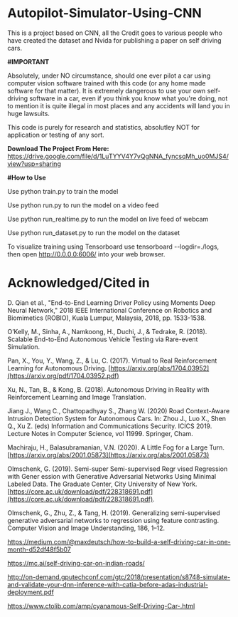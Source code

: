 # Autopilot-Simulator-Using-CNN
This is a project based on CNN, all the Credit goes to various people who have created the dataset and Nvida for publishing a paper on self driving cars.

<b>#IMPORTANT</b>

Absolutely, under NO circumstance, should one ever pilot a car using computer vision software trained with this code (or any home made software for that matter). It is extremely dangerous to use your own self-driving software in a car, even if you think you know what you're doing, not to mention it is quite illegal in most places and any accidents will land you in huge lawsuits.

This code is purely for research and statistics, absolutley NOT for application or testing of any sort.

<b>Download The Project From Here:</b>
https://drive.google.com/file/d/1LuTYYV4Y7vQgNNA_fyncsqMh_uo0MJS4/view?usp=sharing

<b>#How to Use</b>

Use python train.py to train the model

Use python run.py to run the model on a video feed

Use python run_realtime.py to run the model on live feed of webcam 

Use python run_dataset.py to run the model on the dataset

To visualize training using Tensorboard use tensorboard --logdir=./logs, then open http://0.0.0.0:6006/ into your web browser.

# Acknowledged/Cited in
D. Qian et al., "End-to-End Learning Driver Policy using Moments Deep Neural Network," 2018 IEEE International Conference on Robotics and Biomimetics (ROBIO), Kuala Lumpur, Malaysia, 2018, pp. 1533-1538.

O’Kelly, M., Sinha, A., Namkoong, H., Duchi, J., & Tedrake, R. (2018). Scalable End-to-End Autonomous Vehicle Testing via Rare-event Simulation.

Pan, X., You, Y., Wang, Z., & Lu, C. (2017). Virtual to Real Reinforcement Learning for Autonomous Driving. [https://arxiv.org/abs/1704.03952](https://arxiv.org/pdf/1704.03952.pdf)

Xu, N., Tan, B., & Kong, B. (2018). Autonomous Driving in Reality with Reinforcement Learning and Image Translation.

Jiang J., Wang C., Chattopadhyay S., Zhang W. (2020) Road Context-Aware Intrusion Detection System for Autonomous Cars. In: Zhou J., Luo X., Shen Q., Xu Z. (eds) Information and Communications Security. ICICS 2019. Lecture Notes in Computer Science, vol 11999. Springer, Cham. 

Machiraju, H., Balasubramanian, V.N. (2020). A Little Fog for a Large Turn. [https://arxiv.org/abs/2001.05873](https://arxiv.org/abs/2001.05873)

Olmschenk, G. (2019). Semi-super Semi-supervised Regr vised Regression with Gener ession with Generative Adversarial Networks Using Minimal Labeled Data. The Graduate Center, City University of New York. [https://core.ac.uk/download/pdf/228318691.pdf](https://core.ac.uk/download/pdf/228318691.pdf).

Olmschenk, G., Zhu, Z., & Tang, H. (2019). Generalizing semi-supervised generative adversarial networks to regression using feature contrasting. Computer Vision and Image Understanding, 186, 1–12. 

https://medium.com/@maxdeutsch/how-to-build-a-self-driving-car-in-one-month-d52df48f5b07

https://mc.ai/self-driving-car-on-indian-roads/

http://on-demand.gputechconf.com/gtc/2018/presentation/s8748-simulate-and-validate-your-dnn-inference-with-catia-before-adas-industrial-deployment.pdf

https://www.ctolib.com/amp/cyanamous-Self-Driving-Car-.html
